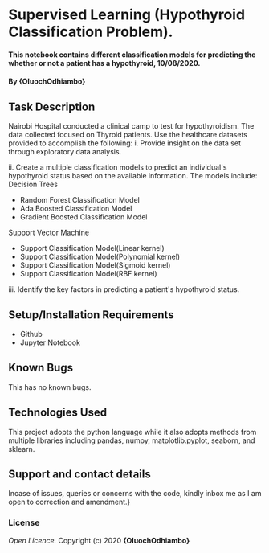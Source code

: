 # Supervised Learning (Hypothyroid Classification Problem).
#### This notebook contains different classification models for predicting the whether or not a patient has a hypothyroid, 10/08/2020.
#### By **{OluochOdhiambo}**
## Task Description
Nairobi Hospital conducted a clinical camp to test for hypothyroidism. The data collected focused on Thyroid patients. Use the healthcare datasets provided to accomplish the following:
i. Provide insight on the data set through exploratory data analysis.

ii. Create a multiple classification models to predict an individual's hypothyroid status based on the available information. The models include: 
Decision Trees

* Random Forest Classification Model
* Ada Boosted Classification Model 
* Gradient Boosted Classification Model

Support Vector Machine
* Support Classification Model(Linear kernel)
* Support Classification Model(Polynomial kernel)
* Support Classification Model(Sigmoid kernel)
* Support Classification Model(RBF kernel)

iii. Identify the key factors in predicting a patient's hypothyroid status.

## Setup/Installation Requirements
* Github
* Jupyter Notebook
## Known Bugs
This has no known bugs.
## Technologies Used
This project adopts the python language while it also adopts methods from multiple libraries including pandas, numpy, matplotlib.pyplot, seaborn, and sklearn.
## Support and contact details
Incase of issues, queries or concerns with the code, kindly inbox me as I am open to correction and amendment.}
### License
*Open Licence.*
Copyright (c) 2020 **{OluochOdhiambo}**
